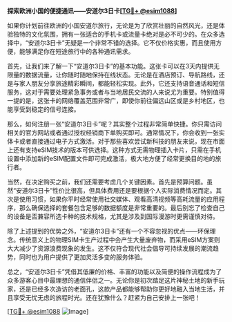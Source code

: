 **探索欧洲小国的便捷通讯——安道尔3日卡[[TG💪+ @esim1088](https://t.me/s/esim1088)]**

如果你计划前往欧洲的小国安道尔旅行，无论是为了欣赏壮丽的自然风光，还是体验独特的文化氛围，拥有一张适合的手机卡或流量卡绝对是必不可少的。在众多选择中，“安道尔3日卡”无疑是一个非常不错的选择。它不仅价格实惠，而且使用方便，能够满足你在短途旅行中的各种通讯需求。

首先，让我们来了解一下“安道尔3日卡”的基本功能。这张卡可以在3天内提供无限量的数据流量，让你随时随地保持在线状态。无论是在酒店预订、导航路线，还是与家人朋友分享旅途精彩瞬间，都能轻松实现。此外，它还支持语音通话和短信服务，这对于需要处理紧急事务或者与当地居民交流的人来说尤为重要。特别值得一提的是，这张卡的网络覆盖范围非常广，即使你前往偏远山区或是乡村地区，也能享受到稳定的信号连接。

那么，如何注册一张“安道尔3日卡”呢？其实整个过程非常简单快捷。你只需访问相关的官方网站或者通过授权经销商下单购买即可。通常情况下，你会收到一张实体卡或者直接通过电子方式激活。对于那些喜欢尝试新科技的朋友来说，现在市面上还有支持eSIM技术的版本可供选择。这种方式无需物理插入卡片，只需在手机设置中添加新的eSIM配置文件即可完成激活，极大地方便了经常更换目的地的旅行者。

当然，在决定购买之前，我们还需要考虑几个关键因素。首先是预算问题。虽然“安道尔3日卡”性价比很高，但具体费用还是要根据个人实际消费情况而定。其次是使用习惯，如果你平时经常使用社交媒体、观看高清视频等高耗流量的应用程序，那么确保选择的套餐包含足够的数据额度是非常重要的。最后别忘了检查自己的设备是否兼容所选卡种的技术规格，尤其是涉及到国际漫游时更需谨慎对待。

除了上述提到的优势之外，“安道尔3日卡”还有一个不容忽视的优点——环保理念。传统意义上的物理SIM卡生产过程中会产生大量废弃物，而采用eSIM方案则大大减少了资源浪费现象的发生。这不仅符合现代社会倡导可持续发展的潮流趋势，同时也为用户提供了更加灵活多变的服务体验。

总之，“安道尔3日卡”凭借其低廉的价格、丰富的功能以及简便的操作流程成为了众多游客心目中最理想的通信伴侣之一。无论你是初次踏足这片神秘土地的新手玩家，还是已经多次造访的老面孔，这款产品都能够帮助你更好地融入当地生活，并且享受无忧无虑的旅程时光。还在犹豫什么？赶紧为自己安排上一张吧！

[[TG💪+ @esim1088](https://t.me/s/esim1088) ![Image](https://i.postimg.cc/4NQfJmqS/Snipaste-2025-05-13-00-14-12.png)]